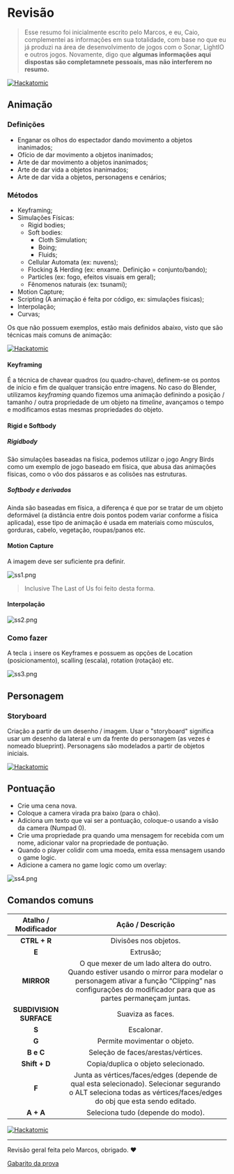 # Revisão

> Esse resumo foi inicialmente escrito pelo Marcos, e eu, Caio, complementei as informações em sua totalidade, com base no que eu já produzi na área de desenvolvimento de jogos com o Sonar, LightIO e outros jogos. Novamente, digo que **algumas informações aqui dispostas são completamnete pessoais, mas não interferem no resumo.**

[![Hackatomic](../../ad.png)](https://hackatomic.com)

## Animação

### Definições

- Enganar os olhos do espectador dando movimento a objetos inanimados;
- Ofício de dar movimento a objetos inanimados;
- Arte de dar movimento a objetos inanimados;
- Arte de dar vida a objetos inanimados;
- Arte de dar vida a objetos, personagens e cenários;

### Métodos

- Keyframing;
- Simulações Físicas:
  - Rigid bodies;
  - Soft bodies:
    - Cloth Simulation;
    - Boing;
    - Fluids;
  - Cellular Automata (ex: nuvens);
  - Flocking & Herding (ex: enxame. Definição = conjunto/bando);
  - Particles (ex: fogo, efeitos visuais em geral);
  - Fênomenos naturais (ex: tsunami);
- Motion Capture;
- Scripting (A animação é feita por código, ex: simulações físicas);
- Interpolação;
- Curvas;

Os que não possuem exemplos, estão mais definidos abaixo, visto que são técnicas mais comuns de animação:

[![Hackatomic](../../ad.png)](https://hackatomic.com)

#### Keyframing

É a técnica de chavear quadros (ou quadro-chave), definem-se os pontos de início e fim de qualquer transição entre imagens. No caso do Blender, utilizamos _keyframing_ quando fizemos uma animação definindo a posição / tamanho / outra propriedade de um objeto na _timeline_, avançamos o tempo e modificamos estas mesmas propriedades do objeto.

#### Rigid e Softbody

##### Rigidbody

São simulações baseadas na física, podemos utilizar o jogo Angry Birds como um exemplo de jogo baseado em física, que abusa das animações físicas, como o vôo dos pássaros e as colisões nas estruturas.

##### Softbody e derivados

Ainda são baseadas em física, a diferença é que por se tratar de um objeto deformável (a distância entre dois pontos podem variar conforme a física aplicada), esse tipo de animação é usada em materiais como músculos, gorduras, cabelo, vegetação, roupas/panos etc.

#### Motion Capture

A imagem deve ser suficiente pra definir.

![ss1.png](ss1.png)

> Inclusive The Last of Us foi feito desta forma.

#### Interpolação

![ss2.png](ss2.png)

### Como fazer

A tecla `i` insere os Keyframes e possuem as opções de Location (posicionamento), scalling (escala), rotation (rotação) etc.

![ss3.png](ss3.png)

## Personagem

### Storyboard

Criação a partir de um desenho / imagem. Usar o "storyboard" significa usar um desenho da lateral e um da frente do personagem (as vezes é nomeado blueprint). Personagens são modelados a partir de objetos iniciais.

[![Hackatomic](../../ad.png)](https://hackatomic.com)

## Pontuação

- Crie uma cena nova.
- Coloque a camera virada pra baixo (para o chão).
- Adiciona um texto que vai ser a pontuação, coloque-o usando a visão da camera (Numpad 0).
- Crie uma propriedade pra quando uma mensagem for recebida com um nome, adicionar valor na propriedade de pontuação.
- Quando o player colidir com uma moeda, emita essa mensagem usando o game logic.
- Adicione a camera no game logic como um overlay:

![ss4.png](ss4.png)

## Comandos comuns

Atalho / Modificador | Ação / Descrição
:-: | :-:
**CTRL + R** | Divisões nos objetos.
**E** | Extrusão;
**MIRROR** | O que mexer de um lado altera do outro. Quando estiver usando o mirror para modelar o personagem ativar a função “Clipping” nas configurações do modificador para que as partes permaneçam juntas.
**SUBDIVISION SURFACE** | Suaviza as faces.
**S** | Escalonar.
**G** | Permite movimentar o objeto.
**B e C** | Seleção de faces/arestas/vértices.
**Shift + D** | Copia/duplica o objeto selecionado.
**F** | Junta as vértices/faces/edges (depende de qual esta selecionado). Selecionar segurando o ALT seleciona todas as vértices/faces/edges do obj que esta sendo editado.
**A + A** | Seleciona tudo (depende do modo).

[![Hackatomic](../../ad.png)](https://hackatomic.com)

---

Revisão geral feita pelo Marcos, obrigado. :heart:

[Gabarito da prova](https://hackatomic.com)